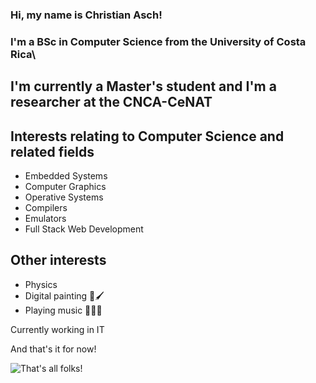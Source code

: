 ### Hi, my name is Christian Asch!
### I'm a BSc in Computer Science from the University of Costa Rica\

## I'm currently a Master's student and I'm a researcher at the CNCA-CeNAT

## Interests relating to Computer Science and related fields

- Embedded Systems
- Computer Graphics
- Operative Systems
- Compilers
- Emulators
- Full Stack Web Development

## Other interests

- Physics
- Digital painting 🎨🖌️
- Playing music 🎼🎹🎸

Currently working in IT

And that's it for now!

![That's all folks!](https://media.giphy.com/media/lD76yTC5zxZPG/giphy.gif)
